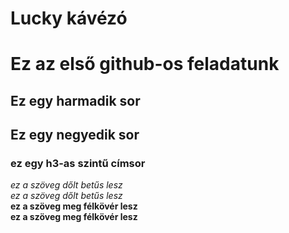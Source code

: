 # Lucky kávézó
# Ez az első github-os feladatunk
## Ez egy harmadik sor
## Ez egy negyedik sor
### ez egy h3-as szintű címsor
_ez a szöveg dőlt betűs lesz_  
*ez a szöveg dőlt betűs lesz*  
__ez a szöveg meg félkövér lesz__  
**ez a szöveg meg félkövér lesz**
